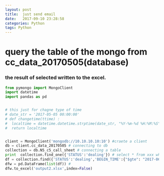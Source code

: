 ```yaml
---
layout: post
title:  just send email
date:   2017-09-10 23:28:58
categories: Python
tags: Python
---
```


# query the table of the mongo from cc_data_20170505(database)

### the result of selected written to the excel.

~~~python
from pymongo import MongoClient
import datetime
import pandas as pd


# this just for chagne type of time
# date_str = '2017-05-05 00:00:00'
# def changetime(ttime) :
#  localtime = datetime.datetime.strptime(date_str, "%Y-%m-%d %H:%M:%S")
#  return localtime


client = MongoClient('mongodb://10.10.10.10:10') #craete a client
db = client.cc_data_20170505 # connecting to db
collection = db.N5_c5_call_sheet # connecting a table
print  collection.find_one({'STATUS':'dealing'}) # select * from xxx where status = dealing
df = collection.find({'STATUS':'dealing','BEGIN_TIME':{"$gte": "2017-06-07 00:00:00","$lte": "2017-06-09 00:00:00"}})
dfw = pd.DataFrame(list(df)) #
dfw.to_excel('output2.xlsx',index=False)
~~~
